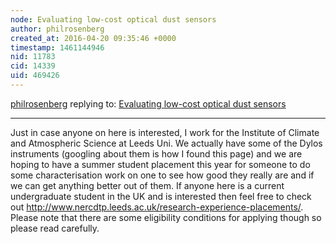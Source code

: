 ```yaml
---
node: Evaluating low-cost optical dust sensors
author: philrosenberg
created_at: 2016-04-20 09:35:46 +0000
timestamp: 1461144946
nid: 11783
cid: 14339
uid: 469426
---
```




[philrosenberg](../profile/philrosenberg) replying to: [Evaluating low-cost optical dust sensors](../notes/mathew/05-05-2015/evaluating-low-cost-optical-dust-sensors)

----
Just in case anyone on here is interested, I work for the Institute of Climate and Atmospheric Science at Leeds Uni. We actually have some of the Dylos instruments (googling about them is how I found this page) and we are hoping to have a summer student placement this year for someone to do some characterisation work on one to see how good they really are and if we can get anything better out of them. If anyone here is a current undergraduate student in the UK and is interested then feel free to check out http://www.nercdtp.leeds.ac.uk/research-experience-placements/. Please note that there are some eligibility conditions for applying though so please read carefully.